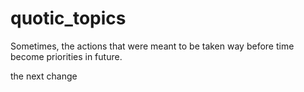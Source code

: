 # quotic_topics

Sometimes, the actions that were meant to be taken way before time become priorities in future.

the next change 
